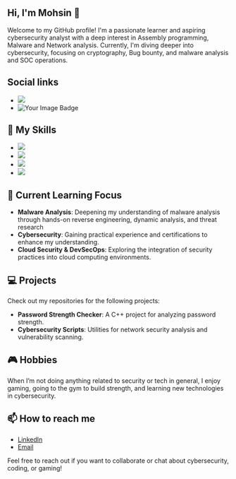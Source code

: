 ## Hi, I'm Mohsin 👋
Welcome to my GitHub profile! I'm a passionate learner and aspiring cybersecurity analyst with a deep interest in Assembly programming, Malware and Network analysis. Currently, I'm diving deeper into cybersecurity, focusing on cryptography, Bug bounty, and malware analysis and SOC operations.
## Social links
- <a><img src="https://img.shields.io/badge/-LinkedIn-0072b1?style=for-the-badge&logo=linkedin&logoColor=white)](https://www.linkedin.com/in/mohsinmwani"></a>
- <a><img src="https://tryhackme-badges.s3.amazonaws.com/whojin.png" alt="Your Image Badge" /></a>
## 🚀 My Skills
- <a><img src="https://img.shields.io/badge/Languages-C++%20|%20Python-3776AB?style=flat&logo=c%2B%2B&logoColor=white&logoWidth=20"></a>
- <a> <img src="https://img.shields.io/badge/Cybersecurity-Networking%20|%20Cryptography%20|%20Threat%20Detection-2F4F4F?style=flat"></a>
- <a> <img src="https://img.shields.io/badge/Tools-Wireshark%20|%20Metasploit%20|%20Nmap-696969?style=flat"></a>
- <a> <img src="https://img.shields.io/badge/Development-Git%20|%20Version%20Control-FCA121?style=flat"></a>

## 🧠 Current Learning Focus
- **Malware Analysis**: Deepening my understanding of malware analysis through hands-on reverse engineering, dynamic analysis, and threat research
- **Cybersecurity**: Gaining practical experience and certifications to enhance my understanding.
- **Cloud Security & DevSecOps**: Exploring the integration of security practices into cloud computing environments.

## 💻 Projects
Check out my repositories for the following projects:
- **Password Strength Checker**: A C++ project for analyzing password strength.
- **Cybersecurity Scripts**: Utilities for network security analysis and vulnerability scanning.

## 🎮 Hobbies
When I’m not doing anything related to security or tech in general, I enjoy gaming, going to the gym to build strength, and learning new technologies in cybersecurity.

## 📫 How to reach me
- [LinkedIn](https://www.linkedin.com/in/mohsinmwani/)
- [Email](mailto:imelyja@gmail.com)

Feel free to reach out if you want to collaborate or chat about cybersecurity, coding, or gaming!

